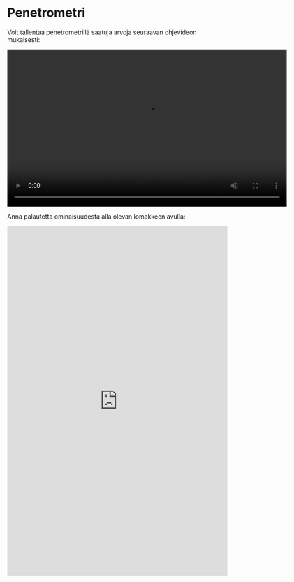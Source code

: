 # Penetrometri

Voit tallentaa penetrometrillä saatuja arvoja seuraavan ohjevideon mukaisesti:

<video width="640" height="360" controls>

<source src="img/penetrometri.mp4" type="video/mp4">

</video>

Anna palautetta ominaisuudesta alla olevan lomakkeen avulla: 

<iframe src="https://docs.google.com/forms/d/e/1FAIpQLSfsGGxcdoyVvwqIh-dGyleqlHLDa48dSnIgMMCHhSZR-pgl4Q/viewform?embedded=true" width="100%" height="800" frameborder="0" marginheight="0" marginwidth="0">Ladataan...</iframe>